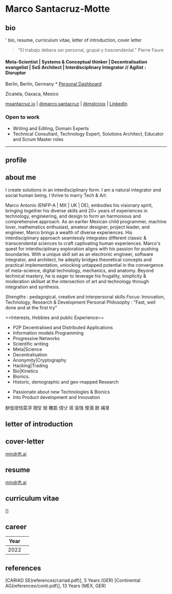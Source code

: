 # Marco Santacruz-Motte
## bio

' bio, resume, curriculum vitae, letter of introduction, cover letter

>"El trabajo debera ser personal, grupal y trascendental."
>Pierre Faure

#### Meta-Scientist | Systems & Conceptual thinker | Decentralisation evangelist | SoS Architect | Interdisciplinary Integrator // Agilist : Disruptor
Berlin, Berlin, Germany * [Personal Dashboard](https://airtable.com/appO0ztDoEyaEjfgQ/pagc2hk2qDH2unyZL) 

Zicatela, Oaxaca, Mexico

[msantacruz.io](msantacruz.uk) | [@marco.santacruz](mailto:marco.santacruz@findis.com.mx) | [@mstcroix](https://github.com/mstcroix/bio) | [LinkedIn](https://www.linkedin.com/in/marcosantacruz/)

### Open to work
* Writing and Editing, Domain Experts
* Technical Consultant, Technology Expert, Solutions Architect, Educator and Scrum Master roles

---
## profile

## about me

I create solutions in an interdisciplinary form. 
I am a natural integrator and social human being. 
I thrive to marry Tech & Art. 

Marco Antonio (ENFP-A | MX | UK | DE), embodies his visionary spirit, bringing together his diverse skills and 20+ years of experiences in technology, engineering, and design to form an harmonious and comprehensive approach.  As an earlier Mexican child programmer, machine lover, mathematics enthusiast, amateur designer, project leader, and engineer, Marco brings a wealth of diverse experiences.  His interdisciplinary approach seamlessly integrates different classic & transcendental sciences to craft captivating human experiences.  Marco's quest for interdisciplinary exploration aligns with his passion for pushing boundaries. With a unique skill set as an electronic engineer, software integrator, and architect, he adeptly bridges theoretical concepts and practical implementation, unlocking untapped potential in the convergence of meta-science, digital technology, mechanics, and anatomy.  Beyond technical mastery, he is eager to leverage his frugality, simplicity & moderation skillset at the intersection of art and technology through integration and synthesis. 

*Strengths* : pedagogical, creative and interpersonal skills
*Focus*: Innovation, Technology, Research & Development
Personal Philosophy : "Fast, well done and at the first try"

==Interests, Hobbies and public Experience==
- P2P Decentralised and Distributed Applications
- Information models Programming
- Progressive Networks
- Scientific writing
- Meta|Science
- Decentralisation
- Anonymity|Cryptography
- Hacking|Trading
- Bio|Kinetics
- Bionics.
- Historic, demographic and geo-mapped Research

* Passionate about new Technologies & Bionics
* Into Product development and Innovation 

䣲뭡㶰㥉菜渟
䧃맟   矩  糤距
㑯냣  䜦  漚㤶
惾滴  餻  襔꽺

## letter of introduction

## cover-letter

[mindrift.ai](mindrift/cover-letter.md)

## resume

[mindrift.ai](mindrift)

## curriculum vitae

[]

## career

| Year     	|                                                                                                                                                                                                                                                                                                                                             	|
|------------	|---------------------------------------------------------------------------------------------------------------------------------------------------------------------------------------------------------------------------------------------------------------------------------------------------------------------------------------------	|
| 2022 	|  	|

## references

[CARIAD SE(references/cariad.pdf)], 5 Years (GER)
[Continental AG(references/conti.pdf)], 13 Years (MEX, GER)

